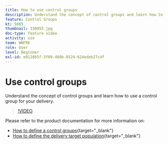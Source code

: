 ```yaml
---
title: How to use control groups
description: Understand the concept of control groups and learn how to use a control group for your delivery.
feature: Control Groups
kt: 5085
thumbnail: 330955.jpg
doc-type: feature video
activity: use
team: WWFRE
role: User
level: Beginner
exl-id: e0128b5f-3f09-460b-8524-624edeb27c4f
---
```

# Use control groups

Understand the concept of control groups and learn how to use a control group for your delivery.

>[!VIDEO](https://video.tv.adobe.com/v/330955?quality=12&learn=on)

Please refer to the product documentation for more information on:

* [How to define a control groups](https://experienceleague.adobe.com/docs/campaign-classic/using/orchestrating-campaigns/orchestrate-campaigns/marketing-campaign-target.html?lang=en#defining-a-control-group){target="_blank"}
* [How to define the delivery target population](https://experienceleague.adobe.com/docs/campaign-classic/using/sending-messages/key-steps-when-creating-a-delivery/steps-defining-the-target-population.html?lang=en){target="_blank"}
 
